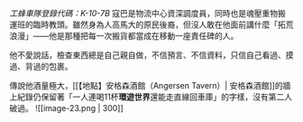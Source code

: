 *工蜂車隊登錄代碼：K-10-7B*
寇巴是物流中心資深調度員，同時也是魂壓重物搬運班的臨時教頭。雖然身為人高馬大的原民後裔，但沒人敢在他面前講什麼「拓荒浪漫」——他是那種把每一次搬貨都當成在移動一座責任碑的人。

他不愛說話，檢查東西總是自己親自做，不信預言、不信資料，只信自己看過、摸過、背過的包裹。

傳說他酒量極大，[[【地點】安格森酒館（Angersen Tavern）| 安格森酒館]]的牆上紀錄仍保留著「一人連喝11杯**環遊世界**還能走直線回車庫」的字樣，沒有第二人破過。
![[image-23.png | 300]]